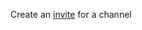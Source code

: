 Create an [invite](https://discord.com/developers/docs/resources/invite#invite-object) for a channel